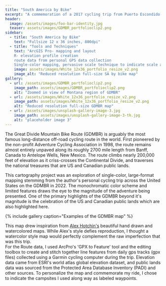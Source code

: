 ```yaml
---
title: "South America by Bike"
excerpt: "A commemoration of a 2017 cycling trip from Puerto Escondido, Colombia to Peru. Watercolors"
header:
  image: /assets/images/foo-bar-identity.jpg
  teaser: assets/images/GDMBR_portfolioclip2.png
sidebar:
  - title: "South America by Bike"
    text: "Fullsize 12 x 36 inches, 800dpi"
  - title: "Tools and Techniques"
    text: "ArcGIS Pro- mapping and layout
    R- elevation profile creation
    route data from personal GPS data collection
    Single-color mapping, pervasive scale technique to indicate scale across the map"
    image: assets/images/White_12x36_portfolio_resize_v2.png
    image_alt: "Reduced resolution full-size SA by bike map"
gallery:
  - url: /assets/images/GDMBR_portfolioclip2.png
    image_path: assets/images/GDMBR_portfolioclip2.png
    alt: "Zoomed in view of Montana region of GDMBR"
  - url: /assets/images/White_12x36_portfolio_resize_v2.png
    image_path: assets/images/White_12x36_portfolio_resize_v2.png
    alt: "Reduced resolution full-size GDMBR map"
  - url: /assets/images/unsplash-gallery-image-3.jpg
    image_path: assets/images/unsplash-gallery-image-3-th.jpg
    alt: "placeholder image 3"
---
```


The Great Divide Mountain Bike Route (GDMBR) is arguably the most famous long-distance off-road cycling route in the world. First pioneered by the non-profit Adventure Cycling Association in 1998, the route remains almost entirely unpaved along its roughly 2700 mile length from Banff, Canada to Antelope Wells, New Mexico. The route climbs nearly 200,000 feet of elevation as it criss-crosses the Continental Divide, and traverses the national treasures that are US and Canadian public lands. 

This cartography project was an exploration of single-color, large-format mapping stemming from the author's personal cycling trip across the United States on the GDMBR in 2022. The monochromatic color scheme and limited features draws the eye to the magnitude of the adventure being presented. One of the primary highlights of the GDMBR beyond it's magnitude is the celebration of the US and Canadian public lands which are also highlighted here.  



{% include gallery caption="Examples of the GDMBR map" %}

This map drew inspiration from <a href="https://alexhotchin.com/">Alex Hotchin's</a> beautiful hand drawn and watercolored maps. While Alex's style defies reproduction, I thought a watercolor style map would perfectly complement the raw imperfection that was this trip.  
For the Route data, I used ArcPro's 'GPX to Feature' tool and the editing toolbox to create and stitch together line features from daily gps tracks (gpx files) collected using a Garmin cycling computer during the trip. 
Elevation data came from ESRI's world atlas global elevation dataset, and public lands data was sourced from the Protected Area Database Inventory (PADI) and other sources.
To personalize the map and commemorate my ride, I chose to indicate the campsites I used along way as labeled waypoints. 

